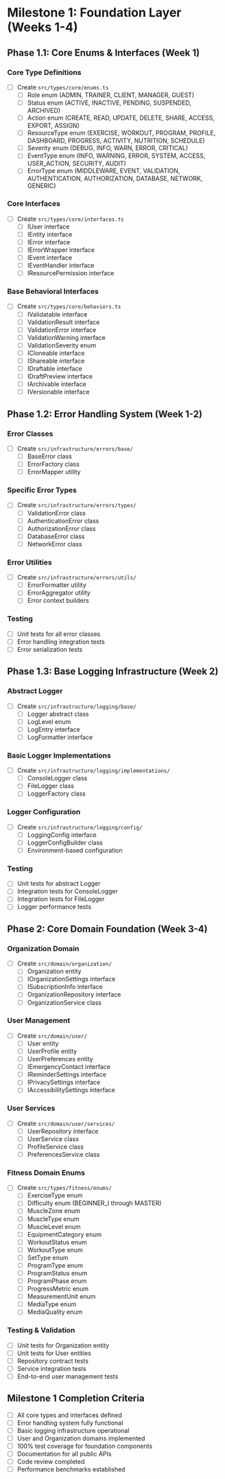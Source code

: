 # Milestone 1: Foundation Layer (Weeks 1-4)

## Phase 1.1: Core Enums & Interfaces (Week 1)
### Core Type Definitions
- [ ] Create `src/types/core/enums.ts`
  - [ ] Role enum (ADMIN, TRAINER, CLIENT, MANAGER, GUEST)
  - [ ] Status enum (ACTIVE, INACTIVE, PENDING, SUSPENDED, ARCHIVED)
  - [ ] Action enum (CREATE, READ, UPDATE, DELETE, SHARE, ACCESS, EXPORT, ASSIGN)
  - [ ] ResourceType enum (EXERCISE, WORKOUT, PROGRAM, PROFILE, DASHBOARD, PROGRESS, ACTIVITY, NUTRITION, SCHEDULE)
  - [ ] Severity enum (DEBUG, INFO, WARN, ERROR, CRITICAL)
  - [ ] EventType enum (INFO, WARNING, ERROR, SYSTEM, ACCESS, USER_ACTION, SECURITY, AUDIT)
  - [ ] ErrorType enum (MIDDLEWARE, EVENT, VALIDATION, AUTHENTICATION, AUTHORIZATION, DATABASE, NETWORK, GENERIC)

### Core Interfaces
- [ ] Create `src/types/core/interfaces.ts`
  - [ ] IUser interface
  - [ ] IEntity interface
  - [ ] IError interface
  - [ ] IErrorWrapper interface
  - [ ] IEvent interface
  - [ ] IEventHandler interface
  - [ ] IResourcePermission interface

### Base Behavioral Interfaces
- [ ] Create `src/types/core/behaviors.ts`
  - [ ] IValidatable interface
  - [ ] ValidationResult interface
  - [ ] ValidationError interface
  - [ ] ValidationWarning interface
  - [ ] ValidationSeverity enum
  - [ ] ICloneable<T> interface
  - [ ] IShareable interface
  - [ ] IDraftable interface
  - [ ] IDraftPreview interface
  - [ ] IArchivable interface
  - [ ] IVersionable interface

## Phase 1.2: Error Handling System (Week 1-2)
### Error Classes
- [ ] Create `src/infrastructure/errors/base/`
  - [ ] BaseError class
  - [ ] ErrorFactory class
  - [ ] ErrorMapper utility

### Specific Error Types
- [ ] Create `src/infrastructure/errors/types/`
  - [ ] ValidationError class
  - [ ] AuthenticationError class
  - [ ] AuthorizationError class
  - [ ] DatabaseError class
  - [ ] NetworkError class

### Error Utilities
- [ ] Create `src/infrastructure/errors/utils/`
  - [ ] ErrorFormatter utility
  - [ ] ErrorAggregator utility
  - [ ] Error context builders

### Testing
- [ ] Unit tests for all error classes
- [ ] Error handling integration tests
- [ ] Error serialization tests

## Phase 1.3: Base Logging Infrastructure (Week 2)
### Abstract Logger
- [ ] Create `src/infrastructure/logging/base/`
  - [ ] Logger abstract class
  - [ ] LogLevel enum
  - [ ] LogEntry interface
  - [ ] LogFormatter interface

### Basic Logger Implementations
- [ ] Create `src/infrastructure/logging/implementations/`
  - [ ] ConsoleLogger class
  - [ ] FileLogger class
  - [ ] LoggerFactory class

### Logger Configuration
- [ ] Create `src/infrastructure/logging/config/`
  - [ ] LoggingConfig interface
  - [ ] LoggerConfigBuilder class
  - [ ] Environment-based configuration

### Testing
- [ ] Unit tests for abstract Logger
- [ ] Integration tests for ConsoleLogger
- [ ] Integration tests for FileLogger
- [ ] Logger performance tests

## Phase 2: Core Domain Foundation (Week 3-4)
### Organization Domain
- [ ] Create `src/domain/organization/`
  - [ ] Organization entity
  - [ ] IOrganizationSettings interface
  - [ ] ISubscriptionInfo interface
  - [ ] OrganizationRepository interface
  - [ ] OrganizationService class

### User Management
- [ ] Create `src/domain/user/`
  - [ ] User entity
  - [ ] UserProfile entity
  - [ ] UserPreferences entity
  - [ ] IEmergencyContact interface
  - [ ] IReminderSettings interface
  - [ ] IPrivacySettings interface
  - [ ] IAccessibilitySettings interface

### User Services
- [ ] Create `src/domain/user/services/`
  - [ ] UserRepository interface
  - [ ] UserService class
  - [ ] ProfileService class
  - [ ] PreferencesService class

### Fitness Domain Enums
- [ ] Create `src/types/fitness/enums/`
  - [ ] ExerciseType enum
  - [ ] Difficulty enum (BEGINNER_I through MASTER)
  - [ ] MuscleZone enum
  - [ ] MuscleType enum
  - [ ] MuscleLevel enum
  - [ ] EquipmentCategory enum
  - [ ] WorkoutStatus enum
  - [ ] WorkoutType enum
  - [ ] SetType enum
  - [ ] ProgramType enum
  - [ ] ProgramStatus enum
  - [ ] ProgramPhase enum
  - [ ] ProgressMetric enum
  - [ ] MeasurementUnit enum
  - [ ] MediaType enum
  - [ ] MediaQuality enum

### Testing & Validation
- [ ] Unit tests for Organization entity
- [ ] Unit tests for User entities
- [ ] Repository contract tests
- [ ] Service integration tests
- [ ] End-to-end user management tests

## Milestone 1 Completion Criteria
- [ ] All core types and interfaces defined
- [ ] Error handling system fully functional
- [ ] Basic logging infrastructure operational
- [ ] User and Organization domains implemented
- [ ] 100% test coverage for foundation components
- [ ] Documentation for all public APIs
- [ ] Code review completed
- [ ] Performance benchmarks established